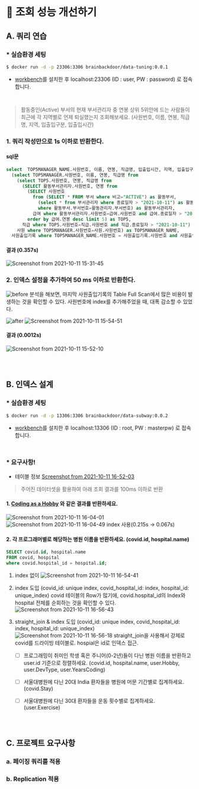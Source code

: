 # 🚀 조회 성능 개선하기

## A. 쿼리 연습

### * 실습환경 세팅

```sh
$ docker run -d -p 23306:3306 brainbackdoor/data-tuning:0.0.1
```
- [workbench](https://www.mysql.com/products/workbench/)를 설치한 후 localhost:23306 (ID : user, PW : password) 로 접속합니다.

<div style="line-height:1em"><br style="clear:both" ></div>


> 활동중인(Active) 부서의 현재 부서관리자 중 연봉 상위 5위안에 드는 사람들이 최근에 각 지역별로 언제 퇴실했는지 조회해보세요.
(사원번호, 이름, 연봉, 직급명, 지역, 입출입구분, 입출입시간)


### 1. 쿼리 작성만으로 1s 이하로 반환한다.

#### sql문
```sql
select  TOP5MANAGER_NAME.사원번호, 이름, 연봉, 직급명, 입출입시간, 지역, 입출입구분 from
  (select TOP5MANAGER.사원번호, 이름, 연봉, 직급명 from
    (select TOP5.사원번호, 연봉, 직급명 from 
      (SELECT 활동부서관리자.사원번호, 연봉 from 
        (SELECT 사원번호 
          from (SELECT * FROM 부서 where 비고="ACTIVE") as 활동부서,
            (select * from 부서관리자 where 종료일자 > "2021-10-11") as 활동관리자 
            where 활동부서.부서번호=활동관리자.부서번호) as 활동부서관리자, 
          급여 where 활동부서관리자.사원번호=급여.사원번호 and 급여.종료일자 > "2021-10-11" 
        order by 급여.연봉 desc limit 5) as TOP5,
      직급 where TOP5.사원번호=직급.사원번호 and 직급.종료일자 > "2021-10-11") as TOP5MANAGER,
    사원 where TOP5MANAGER.사원번호=사원.사원번호) as TOP5MANAGER_NAME,
  사원출입기록 where TOP5MANAGER_NAME.사원번호 = 사원출입기록.사원번호 and 사원출입기록.입출입구분 ="O" order by TOP5MANAGER_NAME.연봉 desc, 사원출입기록.지역
```

#### 결과 (0.357s)

![Screenshot from 2021-10-11 15-31-45](https://user-images.githubusercontent.com/49307266/136743140-c9bd7df3-15ff-4836-9866-dd86815e15ce.png)

### 2. 인덱스 설정을 추가하여 50 ms 이하로 반환한다.

![before](https://user-images.githubusercontent.com/49307266/136744678-c637691c-2699-4d95-ae54-59f3afb08a3f.png)
분석을 해보면, 마지막 사원출입기록의 Table Full Scan에서 많은 비용이 발생하는 것을 확인할 수 있다. 사원번호에 index를 추가해주었을 때, 대폭 감소할 수 있었다.

![after](https://user-images.githubusercontent.com/49307266/136745406-5b0c3138-8b77-401a-8075-97fdb8c2b7fc.png)
![Screenshot from 2021-10-11 15-54-51](https://user-images.githubusercontent.com/49307266/136745556-fb375a4d-0665-4456-adbb-7877387238b1.png)

#### 결과 (0.0012s)
![Screenshot from 2021-10-11 15-52-10](https://user-images.githubusercontent.com/49307266/136745230-09025c0d-f756-405a-8ec6-9d2dfdc42f62.png)

<div style="line-height:1em"><br style="clear:both" ></div>
<div style="line-height:1em"><br style="clear:both" ></div>


## B. 인덱스 설계

### * 실습환경 세팅

```sh
$ docker run -d -p 13306:3306 brainbackdoor/data-subway:0.0.2
```
- [workbench](https://www.mysql.com/products/workbench/)를 설치한 후 localhost:13306 (ID : root, PW : masterpw) 로 접속합니다.

<div style="line-height:1em"><br style="clear:both" ></div>

### * 요구사항!

* 테이블 정보
[Screenshot from 2021-10-11 16-52-03](https://user-images.githubusercontent.com/49307266/136753849-a87b4542-d39b-4e1a-a5af-2b67112f4f8b.png)


> 주어진 데이터셋을 활용하여 아래 조회 결과를 100ms 이하로 반환

#### 1. [Coding as a  Hobby](https://insights.stackoverflow.com/survey/2018#developer-profile-_-coding-as-a-hobby) 와 같은 결과를 반환하세요.
![Screenshot from 2021-10-11 16-04-01](https://user-images.githubusercontent.com/49307266/136746732-2ce139b9-7f13-41a7-9c31-6fb8d63f50cf.png)
![Screenshot from 2021-10-11 16-04-49](https://user-images.githubusercontent.com/49307266/136746737-772cc711-04f2-4b32-8b6f-ae0fde635493.png)
index 사용(0.215s -> 0.067s)

#### 2. 각 프로그래머별로 해당하는 병원 이름을 반환하세요.  (covid.id, hospital.name)
```sql
SELECT covid.id, hospital.name 
FROM covid, hospital 
where covid.hospital_id = hospital.id;
```
    
1. index 없이
![Screenshot from 2021-10-11 16-54-41](https://user-images.githubusercontent.com/49307266/136753399-19dc28a2-0824-4930-a8b4-59a2893d872d.png)
2. index 도입 (covid_id: unique index, covid_hospital_id: index, hospital_id: unique_index)
covid 테이블의 Row가 많기에, covid.hospital_id의 Index와 hospital 전체를 순회하는 것을 확인할 수 있다.
![Screenshot from 2021-10-11 16-56-43](https://user-images.githubusercontent.com/49307266/136753643-56de5ca8-4633-47ba-aa7e-f29b998b7f38.png)
3. straight_join & index 도입 (covid_id: unique index, covid_hospital_id: index, hospital_id: unique_index)
![Screenshot from 2021-10-11 16-56-18](https://user-images.githubusercontent.com/49307266/136753722-25e52782-f60e-4146-9601-2276deb132ec.png)
straight_join을 사용해서 강제로 covid를 드라이빙 테이블로. hospial은 id로 인덱스 접근.
    
    - [ ] 프로그래밍이 취미인 학생 혹은 주니어(0-2년)들이 다닌 병원 이름을 반환하고 user.id 기준으로 정렬하세요. (covid.id, hospital.name, user.Hobby, user.DevType, user.YearsCoding)

    - [ ] 서울대병원에 다닌 20대 India 환자들을 병원에 머문 기간별로 집계하세요. (covid.Stay)

    - [ ] 서울대병원에 다닌 30대 환자들을 운동 횟수별로 집계하세요. (user.Exercise)

<div style="line-height:1em"><br style="clear:both" ></div>
<div style="line-height:1em"><br style="clear:both" ></div>

## C. 프로젝트 요구사항

### a. 페이징 쿼리를 적용 

### b. Replication 적용 
